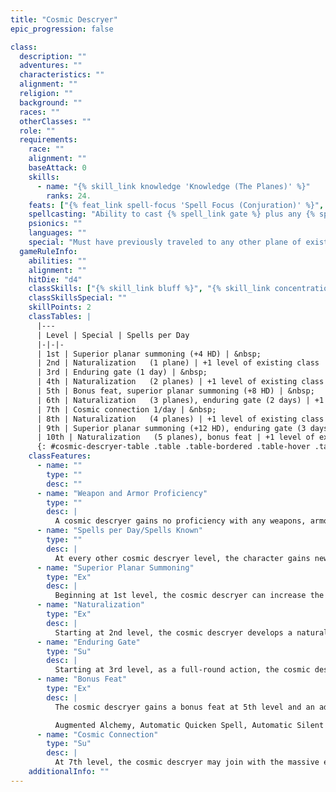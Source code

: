 ```yaml
---
title: "Cosmic Descryer"
epic_progression: false

class:
  description: ""
  adventures: ""
  characteristics: ""
  alignment: ""
  religion: ""
  background: ""
  races: ""
  otherClasses: ""
  role: ""
  requirements:
    race: ""
    alignment: ""
    baseAttack: 0
    skills:
      - name: "{% skill_link knowledge 'Knowledge (The Planes)' %}"
        ranks: 24.
    feats: ["{% feat_link spell-focus 'Spell Focus (Conjuration)' %}", "{% epic_feat_link energy-resistance %}"]
    spellcasting: "Ability to cast {% spell_link gate %} plus any {% spell_link planar-ally %} or {% spell_link planar-binding %} spell."
    psionics: ""
    languages: ""
    special: "Must have previously traveled to any other plane of existence."
  gameRuleInfo:
    abilities: ""
    alignment: ""
    hitDie: "d4"
    classSkills: ["{% skill_link bluff %}", "{% skill_link concentration %}", "{% skill_link craft %}", "{% skill_link diplomacy %}", "{% skill_link knowledge 'Knowledge (Arcana)' %}", "{% skill_link knowledge 'Knowledge (Religion)' %}", "{% skill_link knowledge 'Knowledge (The Planes)' %}", "{% skill_link profession %}", "{% skill_link sense-motive %}", "{% skill_link spellcraft %}"]
    classSkillsSpecial: ""
    skillPoints: 2
    classTables: |
      |---
      | Level | Special | Spells per Day
      |-|-|-
      | 1st | Superior planar summoning (+4 HD) | &nbsp;
      | 2nd | Naturalization   (1 plane) | +1 level of existing class
      | 3rd | Enduring gate (1 day) | &nbsp;
      | 4th | Naturalization   (2 planes) | +1 level of existing class
      | 5th | Bonus feat, superior planar summoning (+8 HD) | &nbsp;
      | 6th | Naturalization   (3 planes), enduring gate (2 days) | +1 level of existing class
      | 7th | Cosmic connection 1/day | &nbsp;
      | 8th | Naturalization   (4 planes) | +1 level of existing class
      | 9th | Superior planar summoning (+12 HD), enduring gate (3 days) | &nbsp;
      | 10th | Naturalization   (5 planes), bonus feat | +1 level of existing class
      {: #cosmic-descryer-table .table .table-bordered .table-hover .table-striped data-caption="Table: The Cosmic Descryer" }
    classFeatures:
      - name: ""
        type: ""
        desc: ""
      - name: "Weapon and Armor Proficiency"
        type: ""
        desc: |
          A cosmic descryer gains no proficiency with any weapons, armor, or shields.
      - name: "Spells per Day/Spells Known"
        type: ""
        desc: |
          At every other cosmic descryer level, the character gains new spells per day (and spells known, if applicable) as if he or she had also gained a level in a spellcasting class to which he or she belonged before adding the prestige class level. If already an epic spellcaster, the character gains only the benefit noted under the Spells entry for that epic class. He or she does not, however, gain any other benefit a character of that class would have gained. If the character had more than one spellcasting class before becoming a cosmic descryer, the player must decide to which class to add the new level for the purpose of determining spells per day.
      - name: "Superior Planar Summoning"
        type: "Ex"
        desc: |
          Beginning at 1st level, the cosmic descryer can increase the power of any of the following spells&ndash;{% spell_link elemental-swarm %}, {% spell_link gate %}, {% spell_link planar-ally-greater %}, {% spell_link planar-binding-greater %}, {% spell_link summon-monster-ix %}, or {% spell_link summon-natures-ally-ix %}&ndash;to affect or summon outsiders of 4 Hit Dice higher than the spell's normal limit or conjure creatures with 4 Hit Dice of advancement. Every four levels thereafter, the cosmic descryer can increase the number of extra Hit Dice by 4.
      - name: "Naturalization"
        type: "Ex"
        desc: |
          Starting at 2nd level, the cosmic descryer develops a natural affinity for one plane that he or she has visited, becoming resistant to any spells and spell-like effects that would normally affect any creature not native to that plane. Every two levels thereafter, the cosmic descryer gains naturalization to one additional plane.
      - name: "Enduring Gate"
        type: "Su"
        desc: |
          Starting at 3rd level, as a full-round action, the cosmic descryer can make any casting of the {% spell_link gate %} spell remain for a full day, rather than disappearing after 1 round per caster level. Every three levels thereafter, the cosmic descryer can increase the duration of {% spell_link gate %} by one additional day.
      - name: "Bonus Feat"
        type: "Ex"
        desc: |
          The cosmic descryer gains a bonus feat at 5th level and an additional bonus feat every five levels thereafter.  These bonus feats must be selected from the list below.

          Augmented Alchemy, Automatic Quicken Spell, Automatic Silent Spell, Automatic Still Spell, Combat Casting, Craft Epic Magic Arms and Armor, Craft Epic Rod, Craft Epic Staff, Craft Epic Wondrous Item, Efficient Item Creation, Enhance Spell, Epic Spell Focus, Epic Spell Penetration, Epic Spellcasting, Familiar Spell, Forge Epic Ring, Ignore Material Components, Improved Combat Casting, Improved Heighten Spell, Improved Metamagic, Improved Spell Capacity, Intensify Spell, Multispell, Permanent Emanation, Scribe Epic Scroll, Spell Focus, Spell Knowledge, Spell Mastery, Spell Opportunity, Spell Penetration, Spell Stowaway, Spontaneous Spell, Tenacious Magic.
      - name: "Cosmic Connection"
        type: "Su"
        desc: |
          At 7th level, the cosmic descryer may join with the massive energy of the multiverse once per day, plus one additional time per day every five levels thereafter. The cosmic descryer can remain connected for a number of minutes equal to his or her class level. While connected, the character is immune to critical hits, is a native on any plane he or she visits, and can use {% spell_link dimension-door %} at will as a 20th-level caster. The cosmic descryer can draw off excess energy from the multiverse itself to increase his or her effective caster level or enhance any attack roll, saving throw, skill check, or ability check. Drawing off excess energy from the multiverse is dangerous, and it deals the cosmic descryer 5 points of damage for each +1 bonus applied to a single roll or +1 caster level on a single spell.
    additionalInfo: ""
---
```

